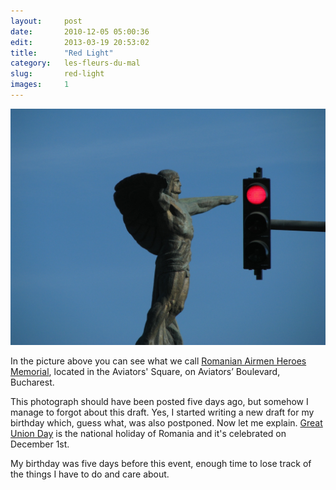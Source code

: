 ```yaml
---
layout:     post
date:       2010-12-05 05:00:36
edit:       2013-03-19 20:53:02
title:      "Red Light"
category:   les-fleurs-du-mal
slug:       red-light
images:     1
---
```


**![Red Light](/images/hd/red-light.jpg)**

In the picture above you can see what we call [Romanian Airmen Heroes Memorial](http://en.wikipedia.org/wiki/Monument_to_the_Heroes_of_the_Air), located in the Aviators' Square, on Aviators’ Boulevard, Bucharest.

This photograph should have been posted five days ago, but somehow I manage to forgot about this draft. Yes, I started writing a new draft for my birthday which, guess what, was also postponed. Now let me explain. [Great Union Day](http://en.wikipedia.org/wiki/Great_Union_Day) is the national holiday of Romania and it's celebrated on December 1st.

My birthday was five days before this event, enough time to lose track of the things I have to do and care about.

